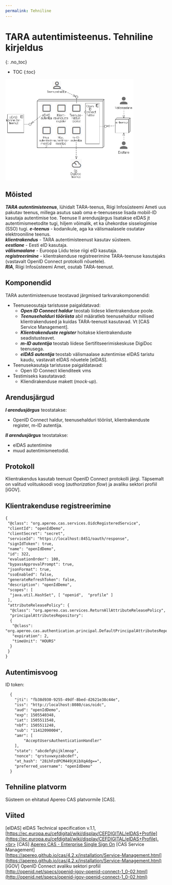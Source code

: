 ```yaml
---
permalink: Tehniline
---
```


# TARA autentimisteenus. Tehniline kirjeldus
{: .no_toc}

- TOC
{:toc}

<img src='img/TEGELIK.PNG' style='width: 400px;'>

## Mõisted

***TARA autentimisteenus***, lühidalt TARA-teenus, Riigi Infosüsteemi Ameti uus pakutav teenus, millega asutus saab oma e-teenusesse lisada mobiil-ID kasutaja autentimise toe. Teenuse II arendusjärgus lisatakse eIDAS jt autentimismeetodite tugi, hiljem võimalik, et ka ühekordse sisselogimise (SSO) tugi.
***e-teenus*** - kodanikule, aga ka välismaalasele osutatav elektrooniline teenus.<br>
***klientrakendus*** - TARA autentimisteenust kasutav süsteem.<br>
***eestlane*** - Eesti eID kasutaja.<br>
***välismaalane*** -  Euroopa Liidu teise riigi eID kasutaja.<br>
***registreerimine*** - klientrakenduse registreerimine TARA-teenuse kasutajaks (vastavalt OpenID Connect protokolli nõuetele).<br>
***RIA***, Riigi Infosüsteemi Amet, osutab TARA-teenust.

## Komponendid

TARA autentimisteenuse teostavad järgmised tarkvarakomponendid:
- Teenuseosutaja taristusse paigaldatavad:
  - ***Open ID Connect haldur*** teostab liidese klientrakenduse poole.
  - ***Teenusehalduri tööriista*** abil määratleb teenusehaldur millised klientrakendused ja kuidas TARA-teenust kasutavad. Vt [CAS Service Management].
  - ***Klientrakenduste register*** hoitakse klientrakenduste seadistusteavet.
  - ***m-ID autentija*** teostab liidese Sertifitseerimiskeskuse DigiDoc teenusega.
  - ***eIDAS autentija*** teostab välismaalase autentimise eIDAS taristu kaudu, vastavalt eIDAS nõuetele [eIDAS].
- Teenusekasutaja taristusse paigaldatavad:
  - Open ID Connect klienditeek vms  
- Testimiseks kasutatavad:
  - Kliendirakenduse makett (_mock-up_).

## Arendusjärgud

***I arendusjärgus*** teostatakse:
- OpenID Connect haldur, teenusehalduri tööriist, klientrakenduste register, m-ID autentija.

***II arendusjärgus*** teostatakse:
- eIDAS autentimine
- muud autentimismeetodid.

## Protokoll

Klientrakendus kasutab teenust OpenID Connect protokolli järgi. Täpsemalt on valitud volituskoodi voog (_authorization flow_) ja avaliku sektori profiil [iGOV].

## Klientrakenduse registreerimine

````
{
 "@class": "org.apereo.cas.services.OidcRegisteredService",
 "clientId": "openIdDemo",
 "clientSecret": "secret",
 "serviceId": "https://localhost:8451/oauth/response",
 "signIdToken": true,
 "name": "openIdDemo",
 "id": 322,
 "evaluationOrder": 100,
 "bypassApprovalPrompt": true,
 "jsonFormat": true,
 "ssoEnabled": false,
 "generateRefreshToken": false,
 "description": "openIdDemo",
 "scopes": [
  "java.util.HashSet", [ "openid",  "profile" ]
 ],
 "attributeReleasePolicy": {
  "@class": "org.apereo.cas.services.ReturnAllAttributeReleasePolicy",
  "principalAttributesRepository":
  {
   "@class": "org.apereo.cas.authentication.principal.DefaultPrincipalAttributesRepository",
   "expiration": 2,
   "timeUnit": "HOURS"
  }
 }
}
````

## Autentimisvoog

ID token:

````
  {
    "jti": "fb38d930-9255-49df-8bed-d2621e38c44e",
    "iss": "http://localhost:8080/cas/oidc",
    "aud": "openIdDemo",
    "exp": 1505540348,
    "iat": 1505511548,
    "nbf": 1505511248,
    "sub": "11412090004",
    "amr": [
        "AcceptUsersAuthenticationHandler"
    ],
    "state": "abcdefghijklmnop",
    "nonce": "qrstuvwxyzabcdef",
    "at_hash": "28ihFzdPCM449jKibXq4dg==",
    "preferred_username": "openIdDemo"
  }
````

## Tehniline platvorm

Süsteem on ehitatud Apereo CAS platvormile [CAS].

## Viited

[eIDAS] eIDAS Technical specification v.1.1, [https://ec.europa.eu/cefdigital/wiki/display/CEFDIGITAL/eIDAS+Profile](https://ec.europa.eu/cefdigital/wiki/display/CEFDIGITAL/eIDAS+Profile).<br>
[CAS] [Apereo CAS - Enterprise Single Sign On](https://github.com/apereo/cas)
[CAS Service Management]<br>[https://apereo.github.io/cas/4.2.x/installation/Service-Management.html](https://apereo.github.io/cas/4.2.x/installation/Service-Management.html)<br>
[iGOV] OpenID Connect avaliku sektori profiil [http://openid.net/specs/openid-igov-openid-connect-1_0-02.html](http://openid.net/specs/openid-igov-openid-connect-1_0-02.html)

 